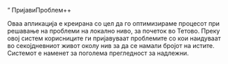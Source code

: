“ ПријавиПроблем++

Оваа апликација е креирана со цел да го оптимизираме процесот при решавање на проблеми на локално ниво, за почеток во Тетово. Преку овој систем корисниците ги пријавуваат проблемите со кои наидуваат во секојдневниот живот околу нив за да се намали бројот на истите. Системот е наменет за поголема прегледност за надлежни.
